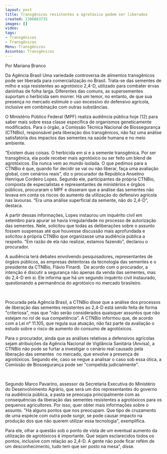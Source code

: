 ```yaml
---
layout: post
title: Transgênicos resistentes a agrotóxico podem ser liberados
created: 1386863735
images: []
video: 
tags:
- Transgênicos
- Transgênicos
Menu: Transgênicos
Assuntos: Transgênicos
---
```



Por Mariana Branco

Da Agência Brasil
Uma variedade controversa de alimentos transgênicos pode ser liberada para comercialização no Brasil. Trata-se das sementes de milho e soja resistentes ao agrotóxico 2,4-D, utilizado para combater ervas daninhas de folha larga. Diferentes das comuns, as supersementes suportam o herbicida sem morrer. Há um temor, no entanto, de que sua presença no mercado estimule o uso excessivo do defensivo agrícola, inclusive em combinação com outras substâncias.


O Ministério Público Federal (MPF) realiza audiência pública hoje (12) para saber mais sobre essa classe específica de organismos geneticamente modificados. Para o órgão, a Comissão Técnica Nacional de Biossegurança (CTNBio), responsável pela liberação dos transgênicos, não faz uma análise satisfatória dos impactos das sementes na saúde humana e no meio ambiente.


“Existem duas coisas. O herbicida em si e a semente transgênica. Por ser transgênica, ela pode receber mais agrotóxico ou ser feito um blend de agrotóxicos. Ela nunca vem ao mundo isolada. O que pedimos para a CTNBio é que, quando for decidir se vai ou não liberar, faça uma avaliação global, com cenários reais”, diz o procurador da República Anselmo Henrique Cordeiro Lopes. Segundo ele, participantes da própria CTNBio, composta de especialistas e representantes de ministérios e órgãos públicos, procuraram o MPF e disseram que a análise das sementes não levava em conta os riscos do aumento da utilização do defensivo agrícola nas lavouras. “Era uma análise superficial da semente, não do 2,4-D”, destaca.  


A partir dessas informações, Lopes instaurou um inquérito civil em setembro para apurar se havia irregularidade no processo de autorização das sementes. Nele, solicitou que todas as deliberações sobre o assunto fossem suspensas até que houvesse discussão mais aprofundada e solicitou à própria CTNBio que organizasse uma audiência pública a respeito. "Em razão de ela não realizar, estamos fazendo", declarou o procurador. 


A audiência terá debates envolvendo pesquisadores, representantes de órgãos públicos, as empresas detentoras da tecnologia das sementes e o presidente da CTNBio, Flávio Finardi.  De acordo com o procurador, a intenção é discutir a segurança não apenas da venda das sementes, mas do 2,4-D em si. Ele informa que há um segundo inquérito civil instaurado, questionando a permanência do agrotóxico no mercado brasileiro. 

 

Procurada pela Agência Brasil, a CTNBio disse que a análise dos processos de liberação das sementes resistentes ao 2,4-D está sendo feita de forma "criteriosa", mas que "não serão considerados quaisquer assuntos que não estejam no rol de sua competência". A CTNBio informou que, de acordo com a Lei n° 11.105, que regula sua atuação, não faz parte da avaliação o estudo sobre o risco de aumento do consumo de agrotóxicos.


Para o procurador, ainda que as análises relativas a defensivos agrícolas sejam atribuições da Agência Nacional de Vigilância Sanitária (Anvisa), a CTNBio não pode se furtar a investigar o cenário real causado pela liberação das sementes  no mercado, que envolve a presença de agrotóxicos. Segundo ele, caso se negue a analisar o caso sob essa ótica, a Comissão de Biossegurança pode ser "compelida judicialmente". 

 

Segundo Marco Pavarino, assessor da Secretaria Executiva do Ministério do Desenvolvimento Agrário, que será um dos representantes do governo na audiência pública, a pasta se preocupa principalmente com as consequências da liberação das sementes resistentes a agrotóxicos para os pequenos agricultores. Por isso, quer obter mais informações sobre o assunto. "Há alguns pontos que nos preocupam. Que tipo de cruzamento de uma espécie com outra pode surgir, se pode causar impacto na produção dos que não querem utilizar essa tecnologia", exemplifica.


Para ele, olhar a questão sob o ponto de vista de um eventual aumento da utilização de agrotóxicos é importante. Que sejam esclarecidos todos os pontos, inclusive com relação ao 2,4-D. A gente não pode ficar refém de um desconhecimento, tudo tem que ser posto na mesa", disse.
 

